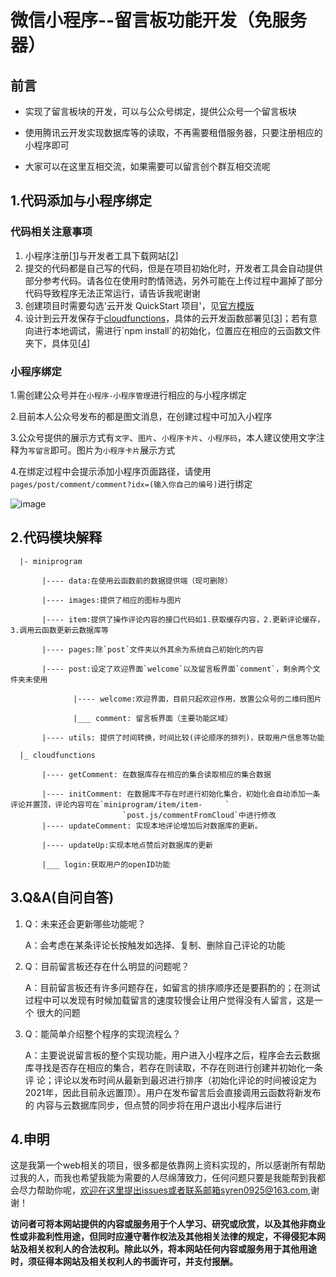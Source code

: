 # 微信小程序--留言板功能开发（免服务器）
## 前言

- 实现了留言板块的开发，可以与公众号绑定，提供公众号一个留言板块

- 使用腾讯云开发实现数据库等的读取，不再需要租借服务器，只要注册相应的小程序即可

- 大家可以在这里互相交流，如果需要可以留言创个群互相交流呢

## 1.代码添加与小程序绑定

### 代码相关注意事项

1. 小程序注册[[1](https://mp.weixin.qq.com/)]与开发者工具下载网站[[2](https://developers.weixin.qq.com/miniprogram/dev/devtools/download.html)]
2. 提交的代码都是自己写的代码，但是在项目初始化时，开发者工具会自动提供部分参考代码。请各位在使用时酌情筛选，另外可能在上传过程中漏掉了部分代码导致程序无法正常运行，请告诉我呢谢谢
3. 创建项目时需要勾选'云开发 QuickStart 项目'，见[官方模版]([https://developers.weixin.qq.com/miniprogram/dev/wxcloud/basis/quickstart.html#_1-%E6%96%B0%E5%BB%BA%E4%BA%91%E5%BC%80%E5%8F%91%E6%A8%A1%E6%9D%BF](https://developers.weixin.qq.com/miniprogram/dev/wxcloud/basis/quickstart.html#_1-新建云开发模板))
4. 设计到云开发保存于[cloudfunctions](https://github.com/igo312/Message-Board-of-WeChat/tree/master/cloudfunctions)，具体的云开发函数部署见[[3]([https://developers.weixin.qq.com/miniprogram/dev/wxcloud/basis/quickstart.html#_1-%E6%96%B0%E5%BB%BA%E4%BA%91%E5%BC%80%E5%8F%91%E6%A8%A1%E6%9D%BF](https://developers.weixin.qq.com/miniprogram/dev/wxcloud/basis/quickstart.html#_1-新建云开发模板))]；若有意向进行本地调试，需进行`npm install`的初始化，位置应在相应的云函数文件夹下，具体见[[4](https://blog.csdn.net/baidu_38607919/article/details/104048661)]


### 小程序绑定

1.需创建公众号并在`小程序-小程序管理`进行相应的与小程序绑定

2.目前本人公众号发布的都是图文消息，在创建过程中可加入小程序

3.公众号提供的展示方式有`文字`、`图片`、`小程序卡片`、`小程序码`，本人建议使用文字注释为`写留言`即可。图片为`小程序卡片`展示方式

4.在绑定过程中会提示添加小程序页面路径，请使用`pages/post/comment/comment?idx=(输入你自己的编号)`进行绑定

![image](https://636f-comment-cloud-3r8vc-1302746278.tcb.qcloud.la/%E5%89%AA%E8%BE%91.png?sign=591a4dfefc0390de8a343abc4dbb1d05&t=1598450036)




## 2.代码模块解释
```
  |- miniprogram

       |---- data:在使用云函数前的数据提供端（现可删除）

       |---- images:提供了相应的图标与图片

       |---- item:提供了操作评论内容的接口代码如1.获取缓存内容，2.更新评论缓存，3.调用云函数更新云数据库等

       |---- pages:除`post`文件夹以外其余为系统自己初始化的内容

       |---- post:设定了欢迎界面`welcome`以及留言板界面`comment`，剩余两个文件夹未使用

              |---- welcome:欢迎界面，目前只起欢迎作用，放置公众号的二维码图片

              |___ comment: 留言板界面（主要功能区域）

       |---- utils:	提供了时间转换，时间比较(评论顺序的排列)，获取用户信息等功能

  |_ cloudfunctions

       |---- getComment: 在数据库存在相应的集合读取相应的集合数据

       |---- initComment: 在数据库不存在时进行初始化集合，初始化会自动添加一条评论并置顶，评论内容可在`miniprogram/item/item-		`
                         `post.js/commentFromCloud`中进行修改
       |---- updateComment: 实现本地评论增加后对数据库的更新。

       |---- updateUp:实现本地点赞后对数据库的更新

       |___ login:获取用户的openID功能
```

## 3.Q&A(自问自答)

1. Q：未来还会更新哪些功能呢？

   A：会考虑在某条评论长按触发如选择、复制、删除自己评论的功能

2. Q：目前留言板还存在什么明显的问题呢？

   A：目前留言板还有许多问题存在，如留言的排序顺序还是要斟酌的；在测试过程中可以发现有时候加载留言的速度较慢会让用户觉得没有人留言，这是一个	  很大的问题

3. Q：能简单介绍整个程序的实现流程么？

   A：主要说说留言板的整个实现功能，用户进入小程序之后，程序会去云数据库寻找是否存在相应的集合，若存在则读取，不存在则进行创建并初始化一条评	  论；评论以发布时间从最新到最迟进行排序（初始化评论的时间被设定为2021年，因此目前永远置顶）。用户在发布留言后会直接调用云函数将新发布的	  内容与云数据库同步，但点赞的同步将在用户退出小程序后进行

## 4.申明

这是我第一个web相关的项目，很多都是依靠网上资料实现的，所以感谢所有帮助过我的人，而我也希望我能为需要的人尽绵薄致力，任何问题只要是我能帮到我都会尽力帮助你呢，欢迎在这里提出issues或者联系邮箱syren0925@163.com,谢谢！

**访问者可将本网站提供的内容或服务用于个人学习、研究或欣赏，以及其他非商业性或非盈利性用途，但同时应遵守著作权法及其他相关法律的规定，不得侵犯本网站及相关权利人的合法权利。除此以外，将本网站任何内容或服务用于其他用途时，须征得本网站及相关权利人的书面许可，并支付报酬。**











